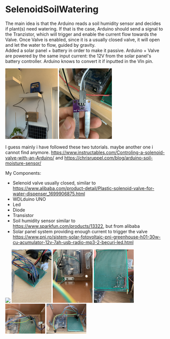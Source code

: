 # SelenoidSoilWatering

The main idea is that the Arduino reads a soil humidity sensor and decides if plant(s) need watering. If that is the case, Arduino should send a signal to the Tranzistor, which will trigger and enable the current flow towards the Valve. Once Valve is enabled, since it is a usually closed valve, it will open and let the water to flow, guided by gravity.
<br>
Added a solar panel + battery in order to make it passive. Arduino + Valve are powered by the same input current: the 12V from the solar panel's battery controller. Arduino knows to convert it if inputted in the VIn pin.

<img src="820064F3-1420-4B56-9CCE-E00A49BECA52.jpeg" width="33%"> <img src="4B195FF3-3E5D-43E4-9C49-959739C4AF40.jpeg" width="33%">

I guess mainly i have followed these two tutorials. maybe another one i cannot find anymore.
https://www.instructables.com/Controling-a-solenoid-valve-with-an-Arduino/
and
https://chrisruppel.com/blog/arduino-soil-moisture-sensor/

My Components:
- Selenoid valve usually closed, similar to https://www.alibaba.com/product-detail/Plastic-solenoid-valve-for-water-dispenser_1699906875.html
- WDLduino UNO
- Led
- Diode
- Transistor
- Soil humidity sensor similar to https://www.sparkfun.com/products/13322, but from alibaba
- Solar panel system providing enough current to trigger the valve https://www.pni.ro/sistem-solar-fotovoltaic-pni-greenhouse-h01-30w-cu-acumulator-12v-7ah-usb-radio-mp3-2-becuri-led.html

<img src="175C2456-BFE1-4FF1-9CAF-22F52AE2AB9F.jpeg" width="25%"> <img src="26BCD201-B58A-4D1E-95A5-924830840396.jpeg" width="25%">
<img src="4C202F98-D745-4F1B-A8D8-BB8B3D62CBA8.jpeg" width="25%"> <img src="565F777E-3058-4654-8F77-9197E5C837CA.jpeg" width="25%">
<img src="B60A20D4-067B-41D5-9E75-4EC9C3BD1E48.jpeg" width="25%"> <img src="DAE5B032-9A02-41DE-849F-A987DFFE7C3D.jpeg" width="25%">
